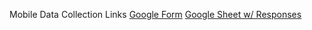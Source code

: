 Mobile Data Collection Links
[Google Form](https://docs.google.com/forms/d/e/1FAIpQLSc-kl1Z59lvags0NzRX1Ct7cQzPF02T_txZo1VdTz3hdWWcXQ/viewform?usp=dialog)
[Google Sheet w/ Responses](https://docs.google.com/spreadsheets/d/1L5egR0y5WF3SVdFNoYsON8xttUWS9FuydTSulvxPxFw/edit?gid=562369971#gid=562369971)
